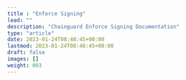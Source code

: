 ```yaml
---
title : "Enforce Signing"
lead: ""
description: "Chainguard Enforce Signing Documentation"
type: "article"
date: 2023-01-24T08:48:45+00:00
lastmod: 2023-01-24T08:48:45+00:00
draft: false
images: []
weight: 003
---
```

